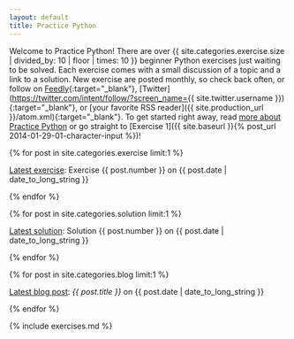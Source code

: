 ```yaml
---
layout: default
title: Practice Python
---
```


Welcome to Practice Python! There are over {{ site.categories.exercise.size | divided_by: 10 | floor | times: 10 }} beginner Python exercises just waiting to be solved. Each exercise comes with a small discussion of a topic and a link to a solution. New exercise are posted monthly, so check back often, or follow on [Feedly](http://cloud.feedly.com/#subscription%2Ffeed%2Fhttps%3A%2F%2Fpracticepython.org%2Fatom.xml){:target="_blank"}, [Twitter](https://twitter.com/intent/follow/?screen_name={{ site.twitter.username }}){:target="_blank"}, or [your favorite RSS reader]({{ site.production_url }}/atom.xml){:target="_blank"}. To get started right away, read [more about Practice Python](/about/) or go straight to [Exercise 1]({{ site.baseurl }}{% post_url 2014-01-29-01-character-input %})!

<div class="latest">
{% for post in site.categories.exercise limit:1 %}
	<p><a href="{{ site.baseurl }}{{ post.url }}">Latest exercise</a>: Exercise {{ post.number }} on {{ post.date | date_to_long_string }}</p>

{% endfor %}


{% for post in site.categories.solution limit:1 %}
	<p><a href="{{ site.baseurl }}{{ post.url }}">Latest solution</a>: Solution {{ post.number }} on {{ post.date | date_to_long_string }}</p>

{% endfor %}

{% for post in site.categories.blog limit:1 %}
	<p><a href="{{ site.baseurl }}{{ post.url }}">Latest blog post</a>: <i>{{ post.title }}</i> on {{ post.date | date_to_long_string }}</p>

{% endfor %}

</div>

{% include exercises.md %}